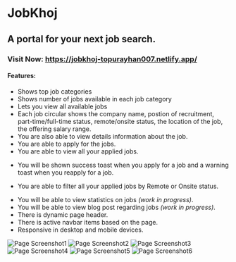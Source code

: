 # JobKhoj

## A portal for your next job search.

### Visit Now: https://jobkhoj-topurayhan007.netlify.app/

#### Features:

- Shows top job categories
- Shows number of jobs available in each job category
- Lets you view all available jobs
- Each job circular shows the company name, postion of recruitment, part-time/full-time status, remote/onsite status, the location of the job, the offering salary range.
- You are also able to view details information about the job.
- You are able to apply for the jobs.
- You are able to view all your applied jobs.

* You will be shown success toast when you apply for a job and a warning toast when you reapply for a job.

- You are able to filter all your applied jobs by Remote or Onsite status.

* You will be able to view statistics on jobs _(work in progress)_.
* You will be able to view blog post regarding jobs _(work in progress)_.
* There is dynamic page header.
* There is active navbar items based on the page.
* Responsive in desktop and mobile devices.

![Page Screenshot1](./public/screenshots/JobKhoj.png)
![Page Screenshot2](./public/screenshots/JobKhoj-1.png)
![Page Screenshot3](./public/screenshots/JobKhoj-2.png)
![Page Screenshot4](./public/screenshots/JobKhoj-3.png)
![Page Screenshot5](./public/screenshots/JobKhoj-4.png)
![Page Screenshot6](./public/screenshots/JobKhoj-5.png)
